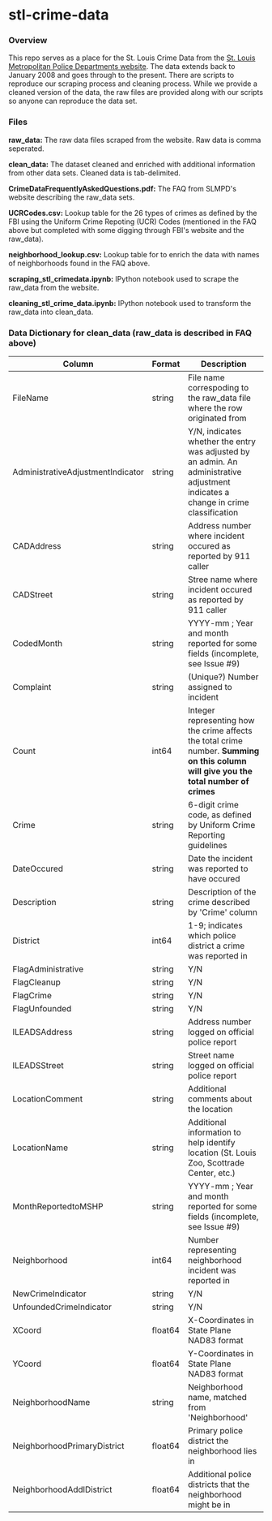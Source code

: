 # stl-crime-data
### Overview
This repo serves as a place for the St. Louis Crime Data from the [St. Louis Metropolitan 
Police Departments website](http://www.slmpd.org/Crimereports.shtml).  The data extends back to January 2008 and goes through to the present.  There are scripts to reproduce our scraping process and cleaning process.  While we provide a cleaned version of the data, the raw files are provided along with our scripts so anyone can reproduce the data set.

### Files

**raw_data:** The raw data files scraped from the website.  Raw data is comma seperated.

**clean_data:** The dataset cleaned and enriched with additional information from other data sets.  Cleaned data is tab-delimited.

**CrimeDataFrequentlyAskedQuestions.pdf:** The FAQ from SLMPD's website describing the raw_data sets.

**UCRCodes.csv:** Lookup table for the 26 types of crimes as defined by the FBI using the Uniform Crime Repoting (UCR) Codes (mentioned in the FAQ above but completed with some digging through FBI's website and the raw_data).

**neighborhood_lookup.csv:** Lookup table for to enrich the data with names of neighborhoods found in the FAQ above.

**scraping_stl_crimedata.ipynb:** IPython notebook used to scrape the raw_data from the website.

**cleaning_stl_crime_data.ipynb:** IPython notebook used to transform the raw_data into clean_data.

### Data Dictionary for clean_data (raw_data is described in FAQ above)

|  Column | Format  | Description  |
|---|---|---|
|FileName                          |   string  | File name correspoding to the raw_data file where the row originated from |
|AdministrativeAdjustmentIndicator |   string  | Y/N, indicates whether the entry was adjusted by an admin.  An administrative adjustment indicates a change in crime classification |
|CADAddress                        |   string  | Address number where incident occured as reported by 911 caller |
|CADStreet                         |   string  | Stree name where incident occured as reported by 911 caller |
|CodedMonth                        |   string  | YYYY-mm ; Year and month reported for some fields (incomplete, see Issue #9)|
|Complaint                         |   string  |  (Unique?) Number assigned to incident|
|Count                             |   int64   | Integer representing how the crime affects the total crime number.  **Summing on this column will give you the total number of crimes**|
|Crime                             |   string  | 6-digit crime code, as defined by Uniform Crime Reporting guidelines |
|DateOccured                       |   string  | Date the incident was reported to have occured|
|Description                       |   string  | Description of the crime described by 'Crime' column |
|District                          |   int64   | 1-9; indicates which police district a crime was reported in|
|FlagAdministrative                |   string  | Y/N|
|FlagCleanup                       |   string  | Y/N|
|FlagCrime                         |   string  | Y/N|
|FlagUnfounded                     |   string  | Y/N|
|ILEADSAddress                     |   string  | Address number logged on official police report |
|ILEADSStreet                      |   string  | Street name logged on official police report |
|LocationComment                   |   string  | Additional comments about the location |
|LocationName                      |   string  | Additional information to help identify location (St. Louis Zoo, Scottrade Center, etc.)|
|MonthReportedtoMSHP               |   string  | YYYY-mm ; Year and month reported for some fields (incomplete, see Issue #9)|
|Neighborhood                      |   int64   | Number representing neighborhood incident was reported in|
|NewCrimeIndicator                 |   string  | Y/N |
|UnfoundedCrimeIndicator           |   string  | Y/N |
|XCoord                            |   float64 | X-Coordinates in State Plane NAD83 format|
|YCoord                            |   float64 | Y-Coordinates in State Plane NAD83 format|
|NeighborhoodName                  |   string  | Neighborhood name, matched from 'Neighborhood'|
|NeighborhoodPrimaryDistrict       |   float64 | Primary police district the neighborhood lies in|
|NeighborhoodAddlDistrict          |   float64 | Additional police districts that the neighborhood might be in|
